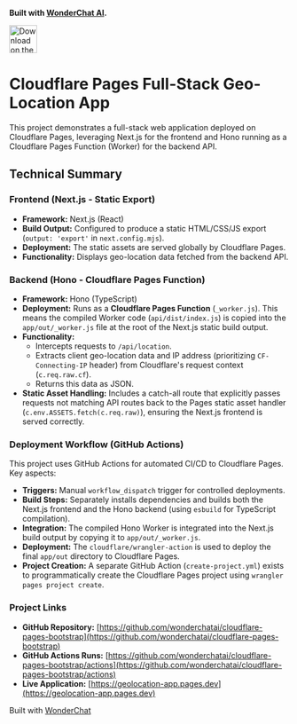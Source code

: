 **Built with [WonderChat AI](https://wonderchat.dev).**

<a href="https://apps.apple.com/us/app/wonderchat-ai/id6752497385" target="_blank">
  <img src="https://developer.apple.com/assets/elements/badges/download-on-the-app-store.svg" alt="Download on the App Store" height="50">
</a>

# Cloudflare Pages Full-Stack Geo-Location App

This project demonstrates a full-stack web application deployed on Cloudflare Pages, leveraging Next.js for the frontend and Hono running as a Cloudflare Pages Function (Worker) for the backend API.

## Technical Summary

### Frontend (Next.js - Static Export)

*   **Framework:** Next.js (React)
*   **Build Output:** Configured to produce a static HTML/CSS/JS export (`output: 'export'` in `next.config.mjs`).
*   **Deployment:** The static assets are served globally by Cloudflare Pages.
*   **Functionality:** Displays geo-location data fetched from the backend API.

### Backend (Hono - Cloudflare Pages Function)

*   **Framework:** Hono (TypeScript)
*   **Deployment:** Runs as a **Cloudflare Pages Function** (`_worker.js`). This means the compiled Worker code (`api/dist/index.js`) is copied into the `app/out/_worker.js` file at the root of the Next.js static build output.
*   **Functionality:**
    *   Intercepts requests to `/api/location`.
    *   Extracts client geo-location data and IP address (prioritizing `CF-Connecting-IP` header) from Cloudflare's request context (`c.req.raw.cf`).
    *   Returns this data as JSON.
*   **Static Asset Handling:** Includes a catch-all route that explicitly passes requests not matching API routes back to the Pages static asset handler (`c.env.ASSETS.fetch(c.req.raw)`), ensuring the Next.js frontend is served correctly.

### Deployment Workflow (GitHub Actions)

This project uses GitHub Actions for automated CI/CD to Cloudflare Pages. Key aspects:

*   **Triggers:** Manual `workflow_dispatch` trigger for controlled deployments.
*   **Build Steps:** Separately installs dependencies and builds both the Next.js frontend and the Hono backend (using `esbuild` for TypeScript compilation).
*   **Integration:** The compiled Hono Worker is integrated into the Next.js build output by copying it to `app/out/_worker.js`.
*   **Deployment:** The `cloudflare/wrangler-action` is used to deploy the final `app/out` directory to Cloudflare Pages.
*   **Project Creation:** A separate GitHub Action (`create-project.yml`) exists to programmatically create the Cloudflare Pages project using `wrangler pages project create`.

### Project Links

*   **GitHub Repository:** [https://github.com/wonderchatai/cloudflare-pages-bootstrap](https://github.com/wonderchatai/cloudflare-pages-bootstrap)
*   **GitHub Actions Runs:** [https://github.com/wonderchatai/cloudflare-pages-bootstrap/actions](https://github.com/wonderchatai/cloudflare-pages-bootstrap/actions)
*   **Live Application:** [https://geolocation-app.pages.dev](https://geolocation-app.pages.dev)

Built with [WonderChat](https://wonderchat.dev)
